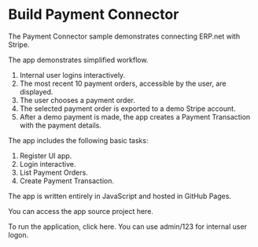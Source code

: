 # Build Payment Connector

The Payment Connector sample demonstrates connecting ERP.net with Stripe.

The app demonstrates simplified workflow.
1. Internal user logins interactively.
2. The most recent 10 payment orders, accessible by the user, are displayed.
3. The user chooses a payment order.
4. The selected payment order is exported to a demo Stripe account.
5. After a demo payment is made, the app creates a Payment Transaction with the payment details.

The app includes the following basic tasks:
1. Register UI app.
2. Login interactive.
3. List Payment Orders.
4. Create Payment Transaction.

The app is written entirely in JavaScript and hosted in GitHub Pages.

You can access the app source project here.

To run the application, click here. You can use admin/123 for internal user logon.
